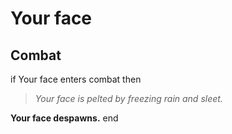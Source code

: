 # Your face


## Combat

if  Your face enters combat  then


>*Your face is pelted by freezing rain and sleet.*


**Your face despawns.**
end
